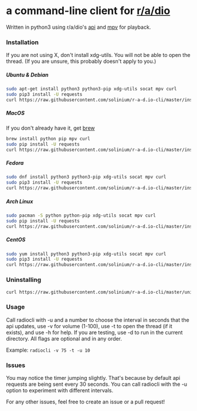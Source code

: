 # **a command-line client for [r/a/dio](https://r-a-d.io)** 

Written in python3 using r/a/dio's [api](https://r-a-d.io/api) and [mpv](https://mpv.io) for playback.

### Installation

If you are not using X, don't install xdg-utils. You will not be able to open the thread. (If you are unsure, this probably doesn't apply to you.)

##### Ubuntu & Debian

```sh
sudo apt-get install python3 python3-pip xdg-utils socat mpv curl
sudo pip3 install -U requests
curl https://raw.githubusercontent.com/solinium/r-a-d.io-cli/master/install.sh > /tmp/install.sh; sh /tmp/install.sh
```

##### MacOS

If you don't already have it, get [brew](https://brew.sh)
```sh
brew install python pip mpv curl
sudo pip install -U requests
curl https://raw.githubusercontent.com/solinium/r-a-d.io-cli/master/install.sh > /tmp/install.sh; sh /tmp/install.sh
```

##### Fedora

```sh
sudo dnf install python3 python3-pip xdg-utils socat mpv curl
sudo pip3 install -U requests
curl https://raw.githubusercontent.com/solinium/r-a-d.io-cli/master/install.sh > /tmp/install.sh; sh /tmp/install.sh
```

##### Arch Linux

```sh
sudo pacman -S python python-pip xdg-utils socat mpv curl
sudo pip install -U requests
curl https://raw.githubusercontent.com/solinium/r-a-d.io-cli/master/install.sh > /tmp/install.sh; sh /tmp/install.sh
```

##### CentOS

```sh
sudo yum install python3 python3-pip xdg-utils socat mpv curl
sudo pip3 install -U requests
curl https://raw.githubusercontent.com/solinium/r-a-d.io-cli/master/install.sh > /tmp/install.sh; sh /tmp/install.sh
```

### Uninstalling

```sh
curl https://raw.githubusercontent.com/solinium/r-a-d.io-cli/master/uninstall.sh > /tmp/uninstall.sh; sh /tmp/uninstall.sh
```

### Usage

Call radiocli with -u and a number to choose the interval in seconds that the api updates, use -v for volume (1-100), use -t to open the thread (if it exists), and use -h for help. If you are testing, use -d to run in the current directory. All flags are optional and in any order.

Example:
`radiocli -v 75 -t -u 10`

### Issues

You may notice the timer jumping slightly. That's because by default api requests are being sent every 30 seconds. You can call radiocli with the -u option to experiment with different intervals.

For any other issues, feel free to create an issue or a pull request!